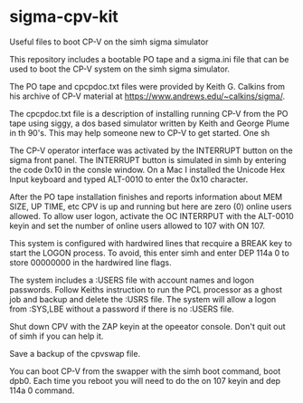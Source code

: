 # sigma-cpv-kit
Useful files to boot CP-V on the simh sigma simulator

This repository includes a bootable PO tape and a sigma.ini file that can be used to boot the CP-V system on the simh sigma simulator.

The PO tape and cpcpdoc.txt files were provided by Keith G. Calkins from his archive of CP-V material at https://www.andrews.edu/~calkins/sigma/.

The cpcpdoc.txt file is a description of installing running CP-V from the PO tape using siggy, a dos based simulator written by Keith and George Plume in th 90's.  This may help someone new to CP-V to get started.  One sh

The CP-V operator interface was activated by the INTERRUPT button  on the sigma front panel.  The INTERRUPT button is simulated in simh by entering the code 0x10 in the consle window.  On a Mac I installed the Unicode Hex Input keyboard and typed ALT-0010 to enter the 0x10 character.

After the PO tape installation finishes and reports information about MEM SIZE, UP TIME, etc CPV is up and running but here are zero (0) online users allowed.  To allow user logon, activate the OC INTERRPUT with the ALT-0010 keyin and set the number of online users allowed to 107 with ON 107.

This system is configured with hardwired lines that recquire a BREAK key to start the LOGON process.  To avoid, this enter simh and enter DEP 114a 0 to store 00000000 in the hardwired line flags.

The system includes a :USERS file with account names and logon passwords.  Follow Keiths instruction to run the PCL processor as a ghost job and backup and delete the :USRS file.  The system will allow a logon from :SYS,LBE without a password if there is no :USERS file.

Shut down CPV with the ZAP keyin at the opeeator console.   Don't quit out of simh if you can help it.  

Save a backup of the cpvswap file.

You can boot CP-V from the swapper with the simh boot command, boot dpb0.  Each time you reboot you will need to do the on 107 keyin and dep 114a 0 command.

